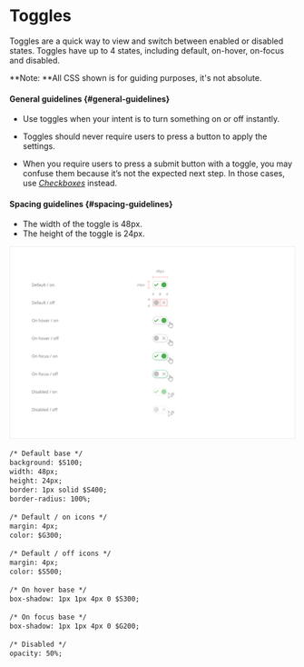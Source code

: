 # Toggles

Toggles are a quick way to view and switch between enabled or disabled states. Toggles have up to 4 states, including default, on-hover, on-focus and disabled.

**Note: **All CSS shown is for guiding purposes, it's not absolute.

#### General guidelines {#general-guidelines}

* Use toggles when your intent is to turn something on or off instantly.

* Toggles should never require users to press a button to apply the settings.

* When you require users to press a submit button with a toggle, you may confuse them because it’s not the expected next step. In those cases, use [_Checkboxes_](/atoms/checkboxes.md) instead.

#### Spacing guidelines {#spacing-guidelines}

* The width of the toggle is 48px.
* The height of the toggle is 24px.

![](/assets/atoms/toggles-states.png)

```
/* Default base */
background: $S100;
width: 48px;
height: 24px;
border: 1px solid $S400;
border-radius: 100%;

/* Default / on icons */
margin: 4px;
color: $G300;

/* Default / off icons */
margin: 4px;
color: $S500;

/* On hover base */
box-shadow: 1px 1px 4px 0 $S300;

/* On focus base */
box-shadow: 1px 1px 4px 0 $G200;

/* Disabled */
opacity: 50%;
```



